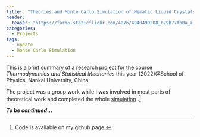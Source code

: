 ```yaml
---
title:  "Theories and Monte Carlo Simulation of Nematic Liquid Crystals"
header:
  teaser: "https://farm5.staticflickr.com/4076/4940499208_b79b77fb0a_z.jpg"
categories: 
  - Projects
tags:
  - update
  - Monte Carlo Simulation
---
```


This is a brief summary of a research project for the course _Thermodynamics_ _and_ _Statistical_ _Mechanics_ this year (2022)@School of Physics, Nankai University, China.

The project was a group work while I was involved in most parts of theoretical work and completed the whole [simulation](https://github.com/yxzh321) .[^simulation] 

**_To_ _be_ _continued_...**

[^simulation]: Code is available on my github page.
